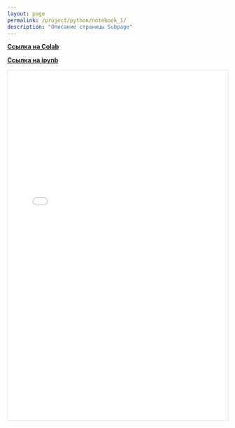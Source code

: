```yaml
---
layout: page
permalink: /project/python/notebook_1/
description: "Описание страницы Subpage"
---
```


**<a href="https://colab.research.google.com/drive/1M-jyyUhuUeMCbQhlaUmdjrfwF5CBll8b?usp=sharing">Ссылка на Colab</a>**

**<a href="https://github.com/Mikrobic/ai_mephi/blob/main/pages/python/jupyter/Списки.ipynb">Ссылка на ipynb</a>**

<div class="gif-container">
  <!-- Вместо картинки используем iframe для встраивания HTML -->
  <iframe src="{{'/public/Списки.html' | absolute_url }}" 
          alt="Notebook про броадкастинг" 
          style="width: 100%; height: 800px; display: block; margin: 0 auto 20px; border: 1px solid #ddd;">
  </iframe>
</div>